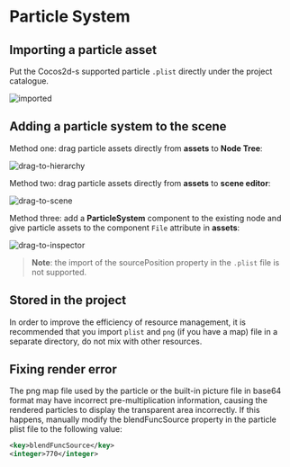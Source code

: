 # Particle System

## Importing a particle asset

Put the Cocos2d-s supported particle `.plist` directly under the project catalogue.

![imported](particle/imported.png)

## Adding a particle system to the scene

Method one: drag particle assets directly from **assets** to **Node Tree**:

![drag-to-hierarchy](particle/drag-to-hierarchy.png)

Method two: drag particle assets directly from **assets** to **scene editor**:

![drag-to-scene](particle/drag-to-scene.png)

Method three: add a **ParticleSystem** component to the existing node and give particle assets to the component `File` attribute in **assets**:

![drag-to-inspector](particle/drag-to-inspector.png)

> **Note**: the import of the sourcePosition property in the `.plist` file is not supported.

## Stored in the project

In order to improve the efficiency of resource management, it is recommended that you import `plist` and `png` (if you have a map) file in a separate directory, do not mix with other resources.

## Fixing render error

The png map file used by the particle or the built-in picture file in base64 format may have incorrect pre-multiplication information, causing the rendered particles to  display the transparent area incorrectly. If this happens, manually modify the blendFuncSource property in the particle plist file to the following value:

```xml
<key>blendFuncSource</key>
<integer>770</integer>
```
